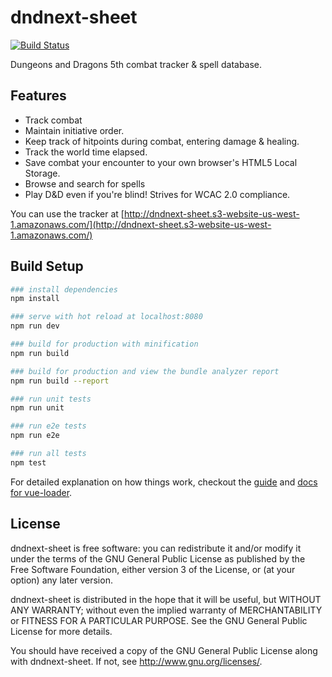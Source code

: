 # dndnext-sheet

[![Build Status](https://travis-ci.org/sesopenko/dndnext-sheet.svg?branch=master)](https://travis-ci.org/sesopenko/dndnext-sheet)

Dungeons and Dragons 5th combat tracker & spell database.

## Features

* Track combat
* Maintain initiative order.
* Keep track of hitpoints during combat, entering damage & healing.
* Track the world time elapsed.
* Save combat your encounter to your own browser's HTML5 Local Storage.
* Browse and search for spells
* Play D&D even if you're blind!  Strives for WCAC 2.0 compliance.

You can use the tracker at [http://dndnext-sheet.s3-website-us-west-1.amazonaws.com/](http://dndnext-sheet.s3-website-us-west-1.amazonaws.com/)


## Build Setup

``` bash
### install dependencies
npm install

### serve with hot reload at localhost:8080
npm run dev

### build for production with minification
npm run build

### build for production and view the bundle analyzer report
npm run build --report

### run unit tests
npm run unit

### run e2e tests
npm run e2e

### run all tests
npm test
```

For detailed explanation on how things work, checkout the [guide](http://vuejs-templates.github.io/webpack/) and [docs for vue-loader](http://vuejs.github.io/vue-loader).

## License

dndnext-sheet is free software: you can redistribute it and/or modify
it under the terms of the GNU General Public License as published by
the Free Software Foundation, either version 3 of the License, or
(at your option) any later version.
              
dndnext-sheet is distributed in the hope that it will be useful,
but WITHOUT ANY WARRANTY; without even the implied warranty of
MERCHANTABILITY or FITNESS FOR A PARTICULAR PURPOSE.  See the
GNU General Public License for more details.
              
You should have received a copy of the GNU General Public License
along with dndnext-sheet.  If not, see <http://www.gnu.org/licenses/>.
